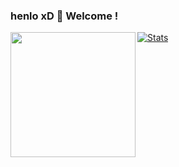 ### henlo xD 👋 Welcome !

<img align='left' src='https://i.pinimg.com/236x/37/99/63/379963b87ef036f6d897021800b72deb--akashic-records-chibi.jpg' width='200"'>

[![Stats](https://github-readme-stats.vercel.app/api?username=1cecreamm)](https://github.com/1cecreamm)

<!--
**1cecreamm/1cecreamm** is a ✨ _special_ ✨ repository because its `README.md` (this file) appears on your GitHub profile.

Here are some ideas to get you started:

- 🏠 I'm live in Indonesia
- 💻 I’m currently working on Android Developing
- 🌱 I’m currently learning All Programming Language
- 🤔 I’m looking for help with Google
- 📫 How to reach me: [Telegram](https://t.me/iicecreamm) or [Instagram](https://www.instagram.com/icecreamysjp)
- 😄 Fun fact: Always Sleepy
